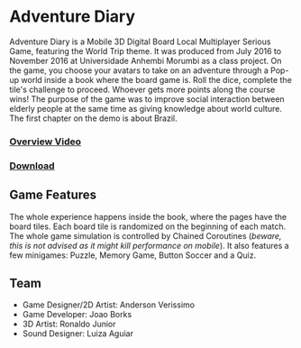 # Adventure Diary
Adventure Diary is a Mobile 3D Digital Board Local Multiplayer Serious Game, featuring the World Trip theme. It was produced from July 2016 to November 2016 at Universidade Anhembi Morumbi as a class project. On the game, you choose your avatars to take on an adventure through a Pop-up world inside a book where the board game is. Roll the dice, complete the tile's challenge to proceed. Whoever gets more points along the course wins! The purpose of the game was to improve social interaction between elderly people at the same time as giving knowledge about world culture. The first chapter on the demo is about Brazil.

### [Overview Video](https://youtu.be/jm2NsgE2Ii8)
### [Download](https://github.com/emperiumgs/adventure-diary/releases/download/v1.0.0/AdventureDiary.zip)

## Game Features

The whole experience happens inside the book, where the pages have the board tiles. Each board tile is randomized on the beginning of each match. The whole game simulation is controlled by Chained Coroutines (*beware, this is not advised as it might kill performance on mobile*). It also features a few minigames: Puzzle, Memory Game, Button Soccer and a Quiz.

## Team

- Game Designer/2D Artist: Anderson Verissimo
- Game Developer: Joao Borks
- 3D Artist: Ronaldo Junior
- Sound Designer: Luiza Aguiar
